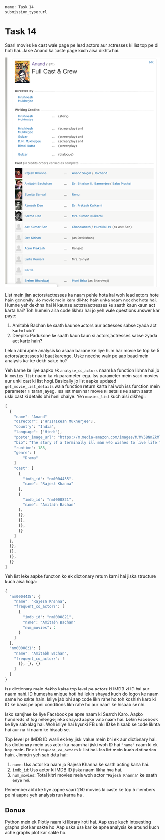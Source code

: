```ngMeta
name: Task 14
submission_type:url
```

# Task 14

Saari movies ke cast wale page pe lead actors aur actresses ki list top pe di hoti hai. Jaise Anand ka caste page kuch aisa dikhta hai.

![Anand Cast Page](images/anand_cast_page.png)

List mein jinn actors/actresses ka naam pehle hota hai woh lead actors hote hain generally. Jo movie mein kam dikhte hain unka naam neeche hota hai. Humne yeh dekhna hai ki kaunse actors/actresses ke saath kaun kaun act karta hai? Toh humein aisa code likhna hai jo yeh wale questions answer kar paye:

1. Amitabh Bachan ke saath kaunse actors aur actresses sabse zyada act karte hain?
2. Deepika Padukone ke saath kaun kaun si actors/actresses sabse zyada act karte hain?

Lekin abhi apne analysis ko asaan banane ke liye hum har movie ke top ke 5 actors/actresses ki baat karenge. Uske neeche wale pe aap baad mein analysis kar ke dekh sakte ho?

Yeh karne ke liye aapko ek `analyse_co_actors` naam ka function likhna hai jo ki `movies_list` naam ka ek parameter lega. Iss parameter mein saari movies aur unki cast ki list hogi. Basically jo list aapka updated `get_movie_list_details` wala function return karta hai woh iss function mein parameter ki tarah jayegi. Iss list mein har movie ki details ke saath saath uski cast ki details bhi honi chaiye. Yeh `movies_list` kuch aisi dikhegi:

```python
[
  {
    "name": "Anand"
    "director": ["Hrishikesh Mukherjee"],
    "country": "India",
    "language": ["Hindi"],
    "poster_image_url": "https://m.media-amazon.com/images/M/MV5BNmZkMTMzNmEtMWU5NC00MjEzLWE5MzktYzRlMmQyMzk0YmM1XkEyXkFqcGdeQXVyNTA4NzY1MzY@._V1_UX182_CR0,0,182,268_AL__QL50.jpg",
    "bio": "The story of a terminally ill man who wishes to live life to the full before the inevitable occurs, as told by his best friend.",
    "runtime": 183,
    "genre": [
    	"Drama"
    ]
    "cast": [
      {
        "imdb_id": "nm0004435",
        "name": "Rajesh Khanna"
      },
      {
        "imdb_id": "nm0000821",
        "name": "Amitabh Bachan"
      },
      {},
      {},
      {},
      {}
    ]
  },
  {},
  {},
  {},
  {}
]
```

Yeh list leke aapke function ko ek dictionary return karni hai jiska structure kuch aisa hoga:

```python
{
  "nm0004435": {
    "name": "Rajesh Khanna",
    "frequent_co_actors": [
      {
        "imdb_id": "nm0000821",
        "name": "Amitabh Bachan"
        "num_movies": 2
      }
    ]
  },
  "nm0000821": {
    "name": "Amitabh Bachan",
    "frequent_co_actors": [
      {}, {}, {}
    ]
  }
}
```

Iss dictionary mein dekho kaise top level pe actors ki IMDB ki ID hai aur naam nahi. ID humesha unique hoti hai lekin shayad kuch do logon ke naam same ho sakte hain. Isliye jab bhi aap code likh rahe ho toh koshish karo ki ID ke basis pe apni conditions likh rahe ho aur naam ke hisaab se nhi.

Isko samjhne ke liye Facebook pe apne naam ki Search Karo. Aapko hundreds of log milenge jinka shayad aapke vala naam hai. Lekin Facebook ke liye sab alag hai. Woh isliye hai kyunki FB unki ID ke hisaab se code likhta hai aur na hi naam ke hisaab se.

Top level pe IMDB ID waali ek key jiski value mein bhi ek aur dictionary hai. Iss dictionary mein uss actor ka naam hai jiski woh ID hai `"name"` naam ki ek key mein. Fir ek `frequent_co_actors` ki list hai. Iss list mein kuch dictinaries hain. Jinmein yeh sab data hai:

1. `name`: Uss actor ka naam jo Rajesh Khanna ke saath acting karta hai.
2. `imdb_id`: Uss actor ki IMDB ID jiska naam likha hua hai.
3. `num_movies`: Total kitni movies mein woh actor `"Rajesh Khanna"` ke saath aaya hai.

Remember abhi ke liye aapne saari 250 movies ki caste ke top 5 members pe hi aapne yeh analysis run karna hai.

## Bonus

Python mein ek Plotly naam ki library hoti hai. Aap usse kuch interesting graphs plot kar sakte ho. Aap uska use kar ke apne analysis ke around kuch ache graphs plot kar sakte ho.
